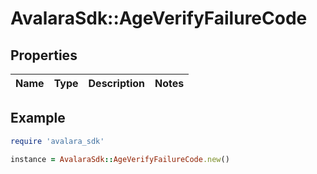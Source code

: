 # AvalaraSdk::AgeVerifyFailureCode

## Properties

| Name | Type | Description | Notes |
| ---- | ---- | ----------- | ----- |

## Example

```ruby
require 'avalara_sdk'

instance = AvalaraSdk::AgeVerifyFailureCode.new()
```

